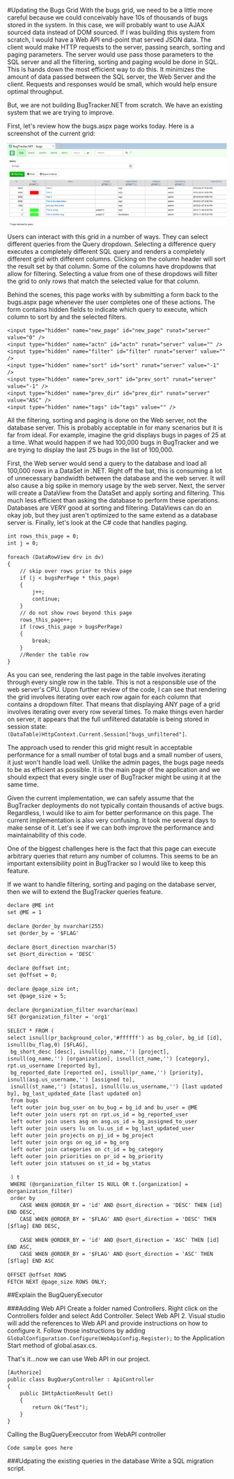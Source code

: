 #Updating the Bugs Grid
With the bugs grid, we need to be a little more careful because we could conceivably have 10s of thousands of bugs stored in the system. In this case, we will probably want to use AJAX sourced data instead of DOM sourced. If I was building this system from scratch, I would have a Web API end-point that served JSON data. The client would make HTTP requests to the server, passing search, sorting and paging parameters. The server would use pass those parameters to the SQL server and all the filtering, sorting and paging would be done in SQL. This is hands down the most efficient way to do this. It minimizes the amount of data passed between the SQL server, the Web Server and the client. Requests and responses would be small, which would help ensure optimal throughput.

But, we are not building BugTracker.NET from scratch. We have an existing system that we are trying to improve.

First, let's review how the bugs.aspx page works today. Here is a screenshot of the current grid:

![The original Bugs grid](Images/BugsGridOriginal.png)

Users can interact with this grid in a number of ways. They can select different queries from the Query dropdown. Selecting a difference query executes a completely different SQL query and renders a completely different grid with different columns. Clicking on the column header will sort the result set by that column. Some of the columns have dropdowns that allow for filtering. Selecting a value from one of these dropdows will filter the grid to only rows that match the selected value for that column.

Behind the scenes, this page works with by submitting a form back to the bugs.aspx page whenever the user completes one of these actions. The form contains hidden fields to indicate which query to execute, which column to sort by and the selected filters.

```
<input type="hidden" name="new_page" id="new_page" runat="server" value="0" />
<input type="hidden" name="actn" id="actn" runat="server" value="" />
<input type="hidden" name="filter" id="filter" runat="server" value="" />
<input type="hidden" name="sort" id="sort" runat="server" value="-1" />
<input type="hidden" name="prev_sort" id="prev_sort" runat="server" value="-1" />
<input type="hidden" name="prev_dir" id="prev_dir" runat="server" value="ASC" />
<input type="hidden" name="tags" id="tags" value="" />
```
All the filtering, sorting and paging is done on the Web server, not the database server. This is probably acceptable in for many scenarios but it is far from ideal. For example, imagine the grid displays bugs in pages of 25 at a time. What would happen if we had 100,000 bugs in BugTracker and we are trying to display the last 25 bugs in the list of 100,000.

First, the Web server would send a query to the database and load all 100,000 rows in a DataSet in .NET. Right off the bat, this is consuming a lot of unnecessary bandwidth between the database and the web server. It will also cause a big spike in memory usage by the web server. Next, the server will create a DataView from the DataSet and apply sorting and filtering. This much less efficient than asking the database to perform these operations. Databases are VERY good at sorting and filtering. DataViews can do an okay job, but they just aren't optimized to the same extend as a database server is. Finally, let's look at the C# code that handles paging.

```
int rows_this_page = 0;
int j = 0;

foreach (DataRowView drv in dv)
{
    // skip over rows prior to this page
    if (j < bugsPerPage * this_page)
    {
        j++;
        continue;
    }
    // do not show rows beyond this page
    rows_this_page++;
    if (rows_this_page > bugsPerPage)
    {
        break;
    }
    //Render the table row
}
```

As you can see, rendering the last page in the table involves iterating through every single row in the table. This is not a responsible use of the web server's CPU. Upon further review of the code, I can see that rendering the grid involves iterating over each row again for each column that contains a dropdown filter. That means that displaying ANY page of a grid involves iterating over every row several times. To make things even harder on server, it appears that the full unfiltered datatable is being stored in session state: `(DataTable)HttpContext.Current.Session["bugs_unfiltered"]`.

The approach used to render this grid might result in acceptable performance for a small number of total bugs and a small number of users, it just won't handle load well. Unlike the admin pages, the bugs page needs to be as efficient as possible. It is the main page of the application and we should expect that every single user of BugTracker might be using it at the same time.

Given the current implementation, we can safely assume that the BugTracker deployments do not typically contain thousands of active bugs. Regardless, I would like to aim for better performance on this page. The current implementation is also very confusing. It took me several days to make sense of it. Let's see if we can both improve the performance and maintainability of this code.

One of the biggest challenges here is the fact that this page can execute  arbitrary queries that return any number of columns. This seems to be an important extensibility point in BugTracker so I would like to keep this feature.

If we want to handle filtering, sorting and paging on the database server, then we will to extend the BugTracker queries feature.

```
declare @ME int
set @ME = 1

declare @order_by nvarchar(255)
set @order_by = '$FLAG'

declare @sort_direction nvarchar(5)
set @sort_direction = 'DESC'

declare @offset int;
set @offset = 0;

declare @page_size int;
set @page_size = 5;

declare @organization_filter nvarchar(max)
SET @organization_filter = 'org1'

SELECT * FROM (
select isnull(pr_background_color,'#ffffff') as bg_color, bg_id [id], isnull(bu_flag,0) [$FLAG],
 bg_short_desc [desc], isnull(pj_name,'') [project], isnull(og_name,'') [organization], isnull(ct_name,'') [category], rpt.us_username [reported by],
 bg_reported_date [reported on], isnull(pr_name,'') [priority], isnull(asg.us_username,'') [assigned to],
 isnull(st_name,'') [status], isnull(lu.us_username,'') [last updated by], bg_last_updated_date [last updated on]
 from bugs
 left outer join bug_user on bu_bug = bg_id and bu_user = @ME
 left outer join users rpt on rpt.us_id = bg_reported_user
 left outer join users asg on asg.us_id = bg_assigned_to_user
 left outer join users lu on lu.us_id = bg_last_updated_user
 left outer join projects on pj_id = bg_project
 left outer join orgs on og_id = bg_org
 left outer join categories on ct_id = bg_category
 left outer join priorities on pr_id = bg_priority
 left outer join statuses on st_id = bg_status

 ) t
 WHERE (@organization_filter IS NULL OR t.[organization] = @organization_filter)
 order by
	CASE WHEN @ORDER_BY = 'id' AND @sort_direction = 'DESC' THEN [id] END DESC,
	CASE WHEN @ORDER_BY = '$FLAG' AND @sort_direction = 'DESC' THEN [$flag] END DESC,

	CASE WHEN @ORDER_BY = 'id' AND @sort_direction = 'ASC' THEN [id] END ASC,
	CASE WHEN @ORDER_BY = '$FLAG' AND @sort_direction = 'ASC' THEN [$flag] END ASC

OFFSET @offset ROWS
FETCH NEXT @page_size ROWS ONLY;

```
##Explain the BugQueryExecutor

###Adding Web API
Create a folder named Controllers. Right click on the Controllers folder and select Add Controller. Select Web API 2. Visual studio will add the references to Web API and provide instructions on how to configure it. Follow those instructions by adding `GlobalConfiguration.Configure(WebApiConfig.Register);` to the Application Start method of global.asax.cs.

That's it...now we can use Web API in our project.

```
[Authorize]
public class BugQueryController : ApiController
{
    public IHttpActionResult Get()
    {
        return Ok("Test");
    }
}
```

Calling the BugQueryExeccutor from WebAPI controller

```
Code sample goes here
```

###Udpating the existing queries in the database
Write a SQL migration script.
